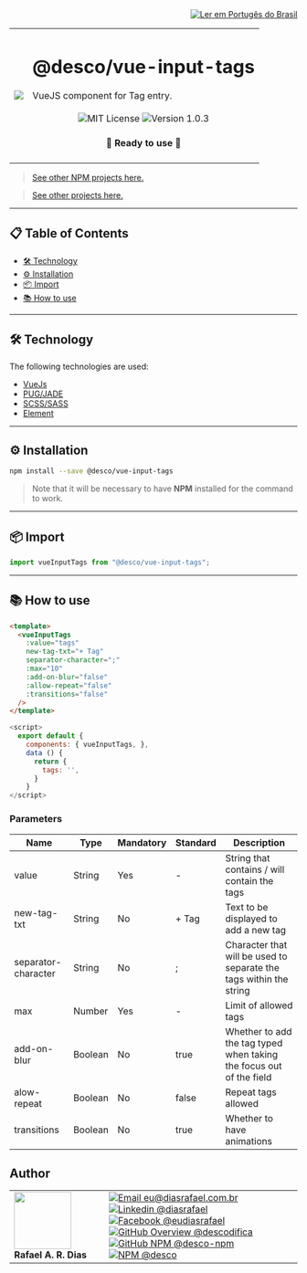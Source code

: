 <div align="right">
  <a href="README.md">
    <img alt="Ler em Portugês do Brasil" src="https://img.shields.io/static/v1?label=&message=Ler+em+Portugu%C3%AAs+do+Brasil&color=green&style=for-the-badge" />
  </a>
</div>

<table>
  <tr>
    <td><img src="https://i.ibb.co/q987VGF/Design-sem-nome-3.png"></td>
    <td>  
      <h1>@desco/vue-input-tags</h1>
      VueJS component for Tag entry.
      <br /><br />
      <div align="center">
        <img alt="MIT License" src="https://img.shields.io/static/v1?label=License&message=MIT&color=green&style=for-the-badge">
        <img alt="Version 1.0.3" src="https://img.shields.io/static/v1?label=Version&message=1.0.3&color=blue&style=for-the-badge">
      </div>
      <h4 align="center"> 
        🚀 Ready to use 🚀
      </h4>
    </td>
  </tr>
</table>

> <a href="https://github.com/desco-npm" target="_blank">See other NPM projects here.</a>

> <a href="https://github.com/descoifica" target="_blank">See other projects here.</a>

---

## 📋 Table of Contents

- [🛠️ Technology](#Technology)
- [⚙️ Installation](#Installation)
- [📦 Import](#Import)
- [📚 How to use](#How-to-use)

---

## 🛠️ Technology

The following technologies are used:

- [VueJs](https://vuejs.org/)
- [PUG/JADE](https://pugjs.org)
- [SCSS/SASS](https://sass-lang.com)
- [Element](https://element.eleme.io)

---

<a name="Installation"></a>

## ⚙️ Installation

```bash
npm install --save @desco/vue-input-tags
```

> Note that it will be necessary to have **NPM** installed for the command to work.

---

<a name="Import"></a>

## 📦 Import

```js
import vueInputTags from "@desco/vue-input-tags";
```

---

<a name="How-To-Use"></a>

## 📚 How to use

```html
<template>
  <vueInputTags
    :value="tags"
    new-tag-txt="+ Tag"
    separator-character=";"
    :max="10"
    :add-on-blur="false"
    :allow-repeat="false"
    :transitions="false"
  />
</template>
```

```js
<script>
  export default {
    components: { vueInputTags, },
    data () {
      return {
        tags: '',
      }
    }
</script>
```

### Parameters

| Name                | Type    | Mandatory | Standard | Description                                                         |
| ------------------- | ------- | --------- | -------- | ------------------------------------------------------------------- |
| value               | String  | Yes       | -        | String that contains / will contain the tags                        |
| new-tag-txt         | String  | No        | + Tag    | Text to be displayed to add a new tag                               |
| separator-character | String  | No        | ;        | Character that will be used to separate the tags within the string  |
| max                 | Number  | Yes       | -        | Limit of allowed tags                                               |
| add-on-blur         | Boolean | No        | true     | Whether to add the tag typed when taking the focus out of the field |
| alow-repeat         | Boolean | No        | false    | Repeat tags allowed                                                 |
| transitions         | Boolean | No        | true     | Whether to have animations                                          |

## Author

<table>
  <tr>
    <td width="150px">
      <img src="https://scontent.fsdu1-1.fna.fbcdn.net/v/t1.0-9/539886_235546170253505_5977326689811409130_n.jpg?_nc_cat=106&ccb=3&_nc_sid=174925&_nc_eui2=AeGgFWn_fWInwRkTo3mHSP993TbQ0TzG0Y3dNtDRPMbRjS-eZL1tr4I5maqz6O-jva9qWnIxKOsD3UtSm9CTeCys&_nc_ohc=Qw6NaDGrtIgAX9uFF2c&_nc_ht=scontent.fsdu1-1.fna&oh=5ebac9874d7a24e157c8c99fd965c2a4&oe=606539CE" width="100px;" alt=""/>
      <b>Rafael A. R. Dias</b>
    </td>
    <td>  
      <a href="mailto:eu@diasrafael.com.br" target="_blank" >
        <img alt="Email eu@diasrafael.com.br" src="https://img.shields.io/static/v1?label=Email&message=eu@diasrafael.com.br&color=red&logo=gmail&style=for-the-badge">
      </a>
      <a href="https://www.linkedin.com/in/diasrafael/" target="_blank">
        <img alt="Linkedin @diasrafael" src="https://img.shields.io/static/v1?label=Linkedin&message=@diasrafael&color=blue&logo=linkedin&style=for-the-badge">
      </a>
      <a href="https://www.facebook.com/eudiasrafael" target="_blank">
        <img alt="Facebook @eudiasrafael" src="https://img.shields.io/static/v1?label=Facebook&message=@eudiasrafael&color=blue&logo=facebook&style=for-the-badge">
      </a>
      <a href="https://github.com/descodifica" target="_blank">
        <img alt="GitHub Overview @descodifica" src="https://img.shields.io/static/v1?label=GitHub+Overview&message=@descodifica&color=black&logo=github&style=for-the-badge">
      </a>
      <a href="https://github.com/desco-npm" target="_blank">
        <img alt="GitHub NPM @desco-npm" src="https://img.shields.io/static/v1?label=GitHub+NPM&message=@desco-npm&color=black&logo=github&style=for-the-badge">
      </a>
      <a href="https://www.npmjs.com/org/desco" target="_blank">
        <img alt="NPM @desco" src="https://img.shields.io/static/v1?label=NPM&message=@desco&color=red&logo=npm&style=for-the-badge">
      </a>
    </td>
  </tr>
</table>
